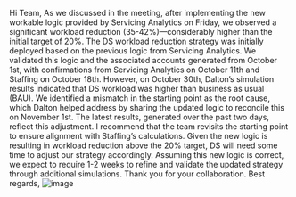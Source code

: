 Hi Team,
As we discussed in the meeting, after implementing the new workable logic provided by Servicing Analytics on Friday, we observed a significant workload reduction (35-42%)—considerably higher than the initial target of 20%.
The DS workload reduction strategy was initially deployed based on the previous logic from Servicing Analytics. We validated this logic and the associated accounts generated from October 1st, with confirmations from Servicing Analytics on October 11th and Staffing on October 18th. However, on October 30th, Dalton’s simulation results indicated that DS workload was higher than business as usual (BAU). We identified a mismatch in the starting point as the root cause, which Dalton helped address by sharing the updated logic to reconcile this on November 1st. The latest results, generated over the past two days, reflect this adjustment.
I recommend that the team revisits the starting point to ensure alignment with Staffing’s calculations. Given the new logic is resulting in workload reduction above the 20% target, DS will need some time to adjust our strategy accordingly. Assuming this new logic is correct, we expect to require 1-2 weeks to refine and validate the updated strategy through additional simulations.
Thank you for your collaboration.
Best regards,
![image](https://github.com/user-attachments/assets/8a57ed8e-26fc-4e2b-aff0-cbfd29c963a6)

